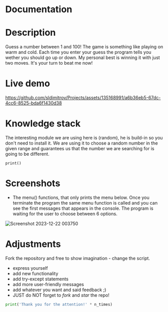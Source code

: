 # Documentation

# Description #
Guess a number between 1 and 100!
The game is something like playing on warm and cold. Each time you enter your guess the program tells you wether you should go up or down. My personal best is winning it with just two moves. It's your turn to beat me now!
# Live demo #

https://github.com/sldimitrov/Projects/assets/135168991/a6b36eb5-67dc-4cc6-8525-bda6f1430d38

# Knowledge stack #
The interesting module we are using here is (random), he is build-in so you don't need to install it. We are using it to choose a random number in the given range and guarantees us that the number we are searching for is going to be different. 
 ```
print()
 ```


# Screenshots #
* The menu() functions, that only prints the menu below.
Once you terminate the program the same menu function is called and you can see the first messages that appears in the console. The program is waiting for the user to choose between 6 options.

![Screenshot 2023-12-22 003750](https://github.com/sldimitrov/Projects/assets/135168991/6045bbeb-4a0b-472d-a247-b0f3cfffb2a5)


# Adjustments #
Fork the repository and free to show imagination - change the script.
* express yourself
* add new functionality
* add try-except statements
* add more user-friendly messages
* add whatever you want and said feedback ;)
* JUST do NOT forget to *fork* and *star* the repo!
```python 
print('Thank you for the attention!' * n_times)
```
